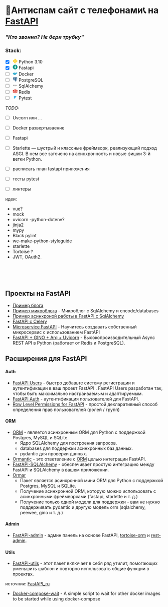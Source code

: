 # 🚫Антиспам сайт с телефонами📞 на [FastAPI](https://github.com/tiangolo/fastapi) 
### _"Кто звонил? Не бери трубку"_
 
### Stack:
- [x] <img src="https://raw.githubusercontent.com/devicons/devicon/master/icons/python/python-plain.svg" alt="python" width="15" height="15"/> Python 3.10 <br/>
- [x] <img src="https://raw.githubusercontent.com/devicons/devicon/master/icons/fastapi/fastapi-plain.svg" alt="docker" width="15" height="15"/> Fastapi <br/>
- [ ] <img src="https://raw.githubusercontent.com/devicons/devicon/master/icons/docker/docker-plain.svg" alt="docker" width="15" height="15"/> Docker <br/>
- [ ] <img src="https://raw.githubusercontent.com/devicons/devicon/master/icons/postgresql/postgresql-plain.svg" alt="postgresql" width="15" height="15"/> PostgreSQL <br/>
- [ ] <img src="https://raw.githubusercontent.com/devicons/devicon/master/icons/sqlalchemy/sqlalchemy-plain.svg" alt="postgresql" width="15" height="15"/> SqlAlchemy <br/>
- [ ] <img src="https://raw.githubusercontent.com/devicons/devicon/master/icons/redis/redis-plain.svg" alt="redis" width="15" height="15"/> Redis<br/>
- [ ] <img src="https://raw.githubusercontent.com/devicons/devicon/master/icons/pytest/pytest-plain.svg" alt="redis" width="15" height="15"/> Pytest

_TODO:_
- [ ] Uvcorn или ...
- [ ] Docker развертываение
- [ ] Fastapi
- [ ] Starlette — шустрый и классные фреймворк, реализующий подход ASGI. В нем все заточено на асинхронность и новые фишки 3-й ветки Python.
- [ ] расписать план fastapi приложения
- [ ] тесты pytest
- [ ] линтеры


идеи:
- vue?
- mock
- uvicorn
 -python-dotenv?
- jinja2
- mypy
- Black pylint
- we-make-python-styleguide
- starlette
- Tortoise ?
- JWT, OAuth2.



<br/>
<br/>
<br/>




## Проекты на FastAPI
- [Пример блога](https://github.com/DJWOMS/blog_FastAPI)
- [Пример микроблога](https://github.com/DJWOMS/fastapi-microblog) - Микроблог с SqlAlchemy и encode/databases
- [Пример асинхроной работы в FastAPI с SqlAlchemy](https://github.com/DJWOMS/FastAPI-async-sqlalchemy)
- [FastAPI с Celery](https://github.com/GregaVrbancic/fastapi-celery)
- [Microservice FastAPI](https://github.com/paurakhsharma/python-microservice-fastapi) - Научитесь создавать собственный микросервис с использованием FastAPI
- [FastAPI + GINO + Arq + Uvicorn](https://github.com/leosussan/fastapi-gino-arq-uvicorn) - Высокопроизводительный Async REST API в Python (работает от Redis и PostgreSQL).

## Расширения для FastAPI
#### Auth
- [FastAPI Users](https://github.com/frankie567/fastapi-users) - быстро добавьте систему регистрации и аутентификации в ваш проект FastAPI . FastAPI Users разработан так, чтобы быть максимально настраиваемым и адаптируемым.
- [FastAPI Auth](https://github.com/dmontagu/fastapi-auth) - аутентификация пользователей для FastAPI.
- [Row Level Permissions for FastAPI](https://github.com/holgi/fastapi-permissions) - простой декларативный способ определения прав пользователей (ролей / групп)
#### ORM
- [ORM](https://github.com/encode/orm/) - является асинхронным ORM для Python с поддержкой Postgres, MySQL и SQLite.
  - Ядро SQLAlchemy для построения запросов.
  - databases для поддержки асинхронных баз данных.
  - pydantic для проверки данных.
- [Ormantic](https://github.com/awesometoolbox/ormantic) - это ответвление с [ORM](https://github.com/encode/orm/) целью интеграции FastAPI.
- [FastAPI-SQLAlchemy](https://github.com/mfreeborn/fastapi-sqlalchemy) - обеспечивает простую интеграцию между FastAPI и SQLAlchemy в вашем приложении.
- [Ormar](https://github.com/collerek/ormar)
  - Пакет является асинхронной мини ORM для Python с поддержкой Postgres, MySQL и SQLite.
  - Получение асинхронной ORM, которую можно использовать с асинхронными фреймворками (fastapi, starlette и т. д.)
  - Получение только одной модели для поддержки - вам не нужно поддерживать pydantic и другую модель orm (sqlalchemy, peewee, gino и т. д.)
#### Admin
- [FastAPI-admin](https://github.com/long2ice/fastapi-admin) - админ панель на основе FastAPI, [tortoise-orm](https://github.com/tortoise/tortoise-orm) и [rest-admin](https://github.com/wxs77577/rest-admin).
#### Utils
- [FastAPI-utils](https://github.com/dmontagu/fastapi-utils) - этот пакет включает в себя ряд утилит, помогающих уменьшить шаблон и повторно использовать общие функции в проектах.

источник: [FastAPI_ru](https://github.com/DJWOMS/FastAPI_ru)



+ [Docker-compose-wait](https://github.com/ufoscout/docker-compose-wait) - A simple script to wait for other docker images to be started while using docker-compose
